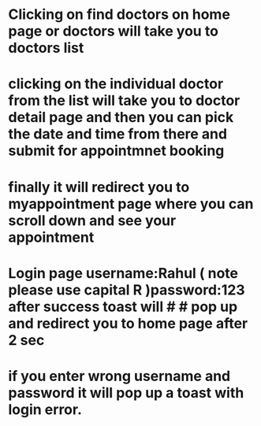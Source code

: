 # Clicking on find doctors on home page or doctors will take you to doctors list

# clicking on the individual doctor from the list will take you to doctor detail page and then you can pick the date and time from there and submit for appointmnet booking

# finally it will redirect you to myappointment page where you can scroll down and see your appointment

# Login page username:Rahul ( note please use capital R )password:123 after success toast will # # pop up and redirect you to home page after 2 sec

# if you enter wrong username and password it will pop up a toast with login error.
